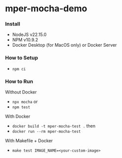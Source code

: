 # mper-mocha-demo

### Install
- NodeJS v22.15.0
- NPM v10.9.2
- Docker Desktop (for MacOS only) or Docker Server

### How to Setup
- `npm ci`

### How to Run
Without Docker
- `npx mocha` or
- `npm test`

With Docker
- `docker build -t mper-mocha-test .` then
- `docker run --rm mper-mocha-test`

With Makefile + Docker
- `make test IMAGE_NAME=<your-custom-image>`
